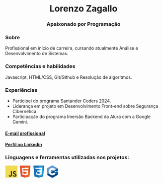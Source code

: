 <h1 align="center">Lorenzo Zagallo</h1>
<h3 align="center">Apaixonado por Programação</h3>

### Sobre
Profissional em início de carreira, cursando atualmente Análise e Desenvolvimento de Sistemas. 

### Competências e habilidades
Javascript, HTML/CSS, Git/Github e Resolução de algoritmos.

### Experiências
- Participei do programa Santander Coders 2024.
- Liderança em projeto em Desenvolvimento Front-end sobre Segurança Cibernética.
- Participação do programa Imersão Backend da Alura com a Google Gemini.

#### <a href="l.zagallo.dev@gmail.com">E-mail profissional</a>

#### <a href="https://www.linkedin.com/in/lorenzo-zagallo-07654a2b9/">Perfil no Linkedin</a>

<h3 align="left">Linguagens e ferramentas utilizadas nos projetos:</h3>
  <p align="left">
    <img src="https://github.com/devicons/devicon/blob/master/icons/javascript/javascript-original.svg" alt="javascript" width="40" height="40"/>
    <img src="https://github.com/devicons/devicon/blob/master/icons/html5/html5-original.svg" alt="html5" width="40" height="40"/> 
    <img src="https://github.com/devicons/devicon/blob/master/icons/css3/css3-original.svg" alt="css3" width="40" height="40"/>
    <img src="https://github.com/devicons/devicon/blob/master/icons/cplusplus/cplusplus-original.svg" alt="cplusplus" width="40" height="40"/>
    <!--<img src="https://github.com/devicons/devicon/blob/master/icons/mysql/mysql-original.svg" alt="mysql" width="40" height="40"/>
    <img src="https://raw.githubusercontent.com/devicons/devicon/master/icons/php/php-original.svg" alt="php" width="40" height="40"/>
    <img src="https://raw.githubusercontent.com/devicons/devicon/master/icons/c/c-original.svg" alt="c" width="40" height="40"/> 
    <img src="https://raw.githubusercontent.com/devicons/devicon/master/icons/java/java-original.svg" alt="java" width="40" height="40"/>-->
  </p>
